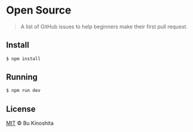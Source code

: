 # Open Source
> A list of GitHub issues to help beginners make their first pull request.

## Install
```bash
$ npm install
```

## Running
```bash
$ npm run dev
```
## License
[MIT](https://github.com/bukinoshita/open-source/blob/master/LICENSE) &copy; Bu Kinoshita
